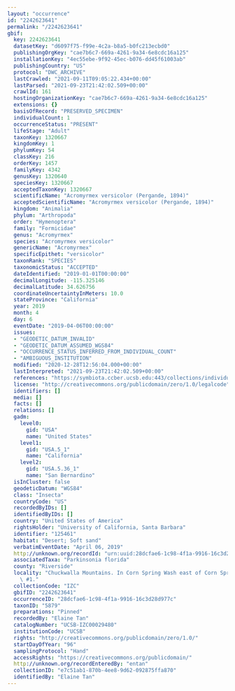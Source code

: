 ```yaml
---
layout: "occurrence"
id: "2242623641"
permalink: "/2242623641"
gbif:
  key: 2242623641
  datasetKey: "d6097f75-f99e-4c2a-b8a5-b0fc213ecbd0"
  publishingOrgKey: "cae7b6c7-669a-4261-9a34-6e8cdc16a125"
  installationKey: "4ec55ebe-9f92-45ec-b076-dd45f61003ab"
  publishingCountry: "US"
  protocol: "DWC_ARCHIVE"
  lastCrawled: "2021-09-11T09:05:22.434+00:00"
  lastParsed: "2021-09-23T21:42:02.509+00:00"
  crawlId: 161
  hostingOrganizationKey: "cae7b6c7-669a-4261-9a34-6e8cdc16a125"
  extensions: {}
  basisOfRecord: "PRESERVED_SPECIMEN"
  individualCount: 1
  occurrenceStatus: "PRESENT"
  lifeStage: "Adult"
  taxonKey: 1320667
  kingdomKey: 1
  phylumKey: 54
  classKey: 216
  orderKey: 1457
  familyKey: 4342
  genusKey: 1320640
  speciesKey: 1320667
  acceptedTaxonKey: 1320667
  scientificName: "Acromyrmex versicolor (Pergande, 1894)"
  acceptedScientificName: "Acromyrmex versicolor (Pergande, 1894)"
  kingdom: "Animalia"
  phylum: "Arthropoda"
  order: "Hymenoptera"
  family: "Formicidae"
  genus: "Acromyrmex"
  species: "Acromyrmex versicolor"
  genericName: "Acromyrmex"
  specificEpithet: "versicolor"
  taxonRank: "SPECIES"
  taxonomicStatus: "ACCEPTED"
  dateIdentified: "2019-01-01T00:00:00"
  decimalLongitude: -115.325146
  decimalLatitude: 34.626756
  coordinateUncertaintyInMeters: 10.0
  stateProvince: "California"
  year: 2019
  month: 4
  day: 6
  eventDate: "2019-04-06T00:00:00"
  issues:
  - "GEODETIC_DATUM_INVALID"
  - "GEODETIC_DATUM_ASSUMED_WGS84"
  - "OCCURRENCE_STATUS_INFERRED_FROM_INDIVIDUAL_COUNT"
  - "AMBIGUOUS_INSTITUTION"
  modified: "2020-12-28T12:56:04.000+00:00"
  lastInterpreted: "2021-09-23T21:42:02.509+00:00"
  references: "https://symbiota.ccber.ucsb.edu:443/collections/individual/index.php?occid=125461"
  license: "http://creativecommons.org/publicdomain/zero/1.0/legalcode"
  identifiers: []
  media: []
  facts: []
  relations: []
  gadm:
    level0:
      gid: "USA"
      name: "United States"
    level1:
      gid: "USA.5_1"
      name: "California"
    level2:
      gid: "USA.5.36_1"
      name: "San Bernardino"
  isInCluster: false
  geodeticDatum: "WGS84"
  class: "Insecta"
  countryCode: "US"
  recordedByIDs: []
  identifiedByIDs: []
  country: "United States of America"
  rightsHolder: "University of California, Santa Barbara"
  identifier: "125461"
  habitat: "Desert; Soft sand"
  verbatimEventDate: "April 06, 2019"
  http://unknown.org/recordId: "urn:uuid:28dcfae6-1c98-4f1a-9916-16c3d28d977c"
  associatedTaxa: "Parkinsonia florida"
  county: "Riverside"
  locality: "Chuckwalla Mountains. In Corn Spring Wash east of Corn Spring campsite\
    \ #1."
  collectionCode: "IZC"
  gbifID: "2242623641"
  occurrenceID: "28dcfae6-1c98-4f1a-9916-16c3d28d977c"
  taxonID: "5879"
  preparations: "Pinned"
  recordedBy: "Elaine Tan"
  catalogNumber: "UCSB-IZC00029480"
  institutionCode: "UCSB"
  rights: "http://creativecommons.org/publicdomain/zero/1.0/"
  startDayOfYear: "96"
  samplingProtocol: "Hand"
  accessRights: "https://creativecommons.org/publicdomain/"
  http://unknown.org/recordEnteredBy: "entan"
  collectionID: "e7c51ab1-870b-4ee8-9d62-092875ffa870"
  identifiedBy: "Elaine Tan"
---
```

